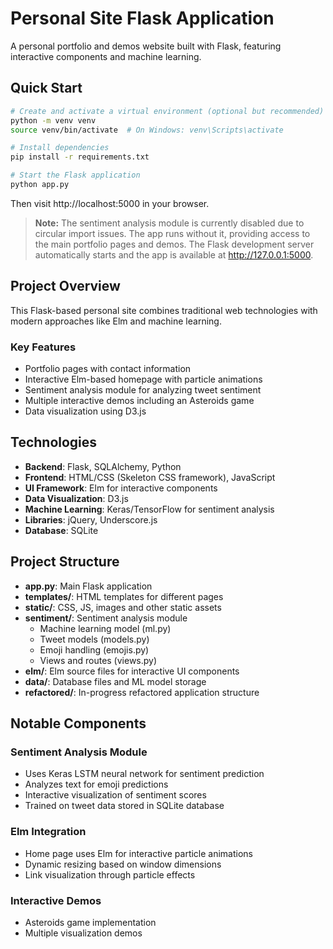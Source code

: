 # Personal Site Flask Application

A personal portfolio and demos website built with Flask, featuring interactive components and machine learning.

## Quick Start

```bash
# Create and activate a virtual environment (optional but recommended)
python -m venv venv
source venv/bin/activate  # On Windows: venv\Scripts\activate

# Install dependencies
pip install -r requirements.txt

# Start the Flask application
python app.py
```

Then visit http://localhost:5000 in your browser.

> **Note:** The sentiment analysis module is currently disabled due to circular import issues. The app runs without it, providing access to the main portfolio pages and demos. The Flask development server automatically starts and the app is available at http://127.0.0.1:5000.

## Project Overview

This Flask-based personal site combines traditional web technologies with modern approaches like Elm and machine learning.

### Key Features

- Portfolio pages with contact information
- Interactive Elm-based homepage with particle animations
- Sentiment analysis module for analyzing tweet sentiment
- Multiple interactive demos including an Asteroids game
- Data visualization using D3.js

## Technologies

- **Backend**: Flask, SQLAlchemy, Python
- **Frontend**: HTML/CSS (Skeleton CSS framework), JavaScript
- **UI Framework**: Elm for interactive components
- **Data Visualization**: D3.js
- **Machine Learning**: Keras/TensorFlow for sentiment analysis
- **Libraries**: jQuery, Underscore.js
- **Database**: SQLite

## Project Structure

- **app.py**: Main Flask application
- **templates/**: HTML templates for different pages
- **static/**: CSS, JS, images and other static assets
- **sentiment/**: Sentiment analysis module
  - Machine learning model (ml.py)
  - Tweet models (models.py)
  - Emoji handling (emojis.py)
  - Views and routes (views.py)
- **elm/**: Elm source files for interactive UI components
- **data/**: Database files and ML model storage
- **refactored/**: In-progress refactored application structure

## Notable Components

### Sentiment Analysis Module
- Uses Keras LSTM neural network for sentiment prediction
- Analyzes text for emoji predictions
- Interactive visualization of sentiment scores
- Trained on tweet data stored in SQLite database

### Elm Integration
- Home page uses Elm for interactive particle animations
- Dynamic resizing based on window dimensions
- Link visualization through particle effects

### Interactive Demos
- Asteroids game implementation
- Multiple visualization demos